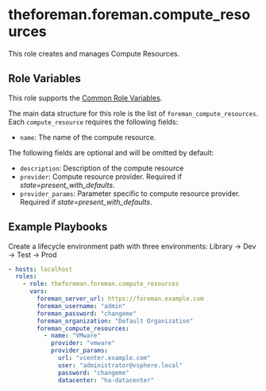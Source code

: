 theforeman.foreman.compute_resources
====================================

This role creates and manages Compute Resources.

Role Variables
--------------

This role supports the [Common Role Variables](https://github.com/theforeman/foreman-ansible-modules/blob/develop/README.md#common-role-variables).

The main data structure for this role is the list of `foreman_compute_resources`. Each `compute_resource` requires the following fields:

- `name`: The name of the compute resource.

The following fields are optional and will be omitted by default:

- `description`: Description of the compute resource
- `provider`: Compute resource provider. Required if *state=present_with_defaults*.
- `provider_params`: Parameter specific to compute resource provider. Required if *state=present_with_defaults*.

Example Playbooks
-----------------

Create a lifecycle environment path with three environments: Library -> Dev -> Test -> Prod

```yaml
- hosts: localhost
  roles:
    - role: theforeman.foreman.compute_resources
      vars:
        foreman_server_url: https://foreman.example.com
        foreman_username: "admin"
        foreman_password: "changeme"
        foreman_organization: "Default Organization"
        foreman_compute_resources:
          - name: "VMware"
            provider: "vmware"
            provider_params:
              url: "vcenter.example.com"
              user: "administrator@vsphere.local"
              password: "changeme"
              datacenter: "ha-datacenter"
```

